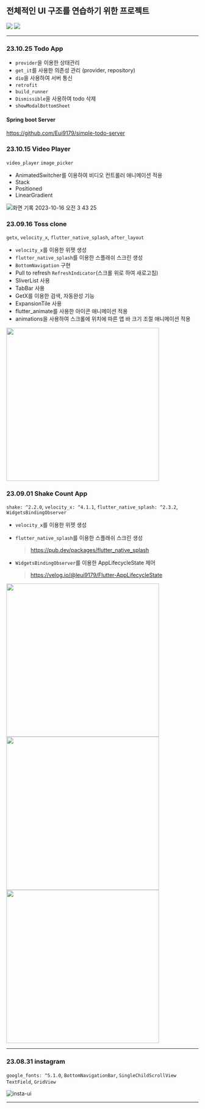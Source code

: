## 전체적인 UI 구조를 연습하기 위한 프로젝트

<img src="https://img.shields.io/badge/dart 3.0.5-0175C2?style=for-the-badge&logo=dart&logoColor=white"> <img src="https://img.shields.io/badge/flutter 3.13.1-02569B?style=for-the-badge&logo=flutter&logoColor=white">

---

### 23.10.25 Todo App

- `provider`을 이용한 상태관리
- `get_it`를 사용한 의존성 관리 (provider, repository)
- `dio`을 사용하여 서버 통신
- `retrofit`
- `build_runner`
- `Dismissible`을 사용하여 todo 삭제
- `showModalBottomSheet`

#### Spring boot Server
https://github.com/Eui9179/simple-todo-server

### 23.10.15 Video Player

`video_player`
`image_picker`
- AnimatedSwitcher를 이용하여 비디오 컨트롤러 애니메이션 적용
- Stack
- Positioned
- LinearGradient

![화면 기록 2023-10-16 오전 3 43 25](https://github.com/Eui9179/flutter-ui-practice/assets/83222282/37c432d4-6e7e-4032-87be-073219eb876d)

### 23.09.16 Toss clone
`getx`,
`velocity_x`,
`flutter_native_splash`,
`after_layout`

- `velocity_x`를 이용한 위젯 생성
- `flutter_native_splash`를 이용한 스플래쉬 스크린 생성 
- `BottomNavigation` 구현
- Pull to refresh `RefreshIndicator`(스크롤 위로 하여 새로고침)
- SliverList 사용
- TabBar 사용
- GetX를 이용한 검색, 자동완성 기능
- ExpansionTile 사용
- flutter_animate를 사용한 아이콘 애니메이션 적용
- animations을 사용하여 스크롤에 위치에 따른 앱 바 크기 조절 애니메이션 적용

<img src = "https://github.com/Eui9179/flutter-ui-practice/assets/83222282/af7d722b-04e6-4890-837d-d470185149ba" width="width 400" height="400">

### 23.09.01 Shake Count App
`shake: ^2.2.0`, 
`velocity_x: ^4.1.1`, 
`flutter_native_splash: ^2.3.2`,
`WidgetsBindingObserver`

- `velocity_x`를 이용한 위젯 생성
- `flutter_native_splash`를 이용한 스플래쉬 스크린 생성 
    > https://pub.dev/packages/flutter_native_splash

- `WidgetsBindingObserver`를 이용한 AppLifecycleState 제어
    > https://velog.io/@leui9179/Flutter-AppLifecycleState

<img src = "https://github.com/Eui9179/flutter-ui-practice/assets/83222282/5963f00d-6689-464e-b607-67c13f280717" width="width 200" height="400">
<img src = "https://github.com/Eui9179/flutter-ui-practice/assets/83222282/addf5814-b8d4-46ac-8b3c-adf1f9d99a50" width="width 200" height="400">

<img src = "https://github.com/Eui9179/flutter-ui-practice/assets/83222282/e823bfb3-d929-42be-a984-6480093caf0b" width="width 400" height="400">

---

### 23.08.31 instagram
`google_fonts: ^5.1.0`, 
`BottomNavigationBar`,
`SingleChildScrollView`
`TextField`,
`GridView`

![insta-ui](https://github.com/Eui9179/flutter-ui-practice/assets/83222282/c5f71836-3f9e-4a67-8650-89720a54fd0e)

---

